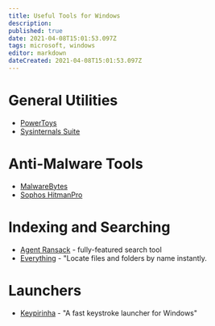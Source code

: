 ```yaml
---
title: Useful Tools for Windows
description: 
published: true
date: 2021-04-08T15:01:53.097Z
tags: microsoft, windows
editor: markdown
dateCreated: 2021-04-08T15:01:53.097Z
---
```


# General Utilities

* [PowerToys](https://docs.microsoft.com/en-us/windows/powertoys/install)
* [Sysinternals Suite](https://docs.microsoft.com/en-us/sysinternals/downloads/sysinternals-suite)

# Anti-Malware Tools

* [MalwareBytes](https://www.malwarebytes.com/)
* [Sophos HitmanPro](http://get.hitmanpro.com/)

# Indexing and Searching

* [Agent Ransack](https://www.mythicsoft.com/agentransack/) - fully-featured search tool
* [Everything](https://www.voidtools.com/) - "Locate files and folders by name instantly.

# Launchers

* [Keypirinha](https://keypirinha.com/) - "A fast keystroke launcher for Windows"